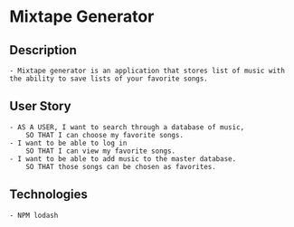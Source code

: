 # Mixtape Generator

## Description
    - Mixtape generator is an application that stores list of music with the ability to save lists of your favorite songs. 

## User Story
    - AS A USER, I want to search through a database of music,
        SO THAT I can choose my favorite songs.
    - I want to be able to log in 
        SO THAT I can view my favorite songs.
    - I want to be able to add music to the master database.
        SO THAT those songs can be chosen as favorites.

## Technologies
    - NPM lodash